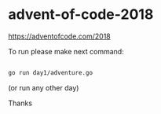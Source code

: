 # advent-of-code-2018

https://adventofcode.com/2018

To run please make next command:

```sh

go run day1/adventure.go

```

(or run any other day)

Thanks
